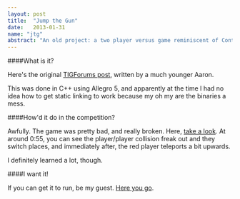 ```yaml
---
layout: post
title:  "Jump the Gun"
date:   2013-01-31
name: "jtg"
abstract: "An old project: a two player versus game reminiscent of Contra for a TIGForums competition."
---
```


####What is it?

Here's the original [TIGForums post](http://forums.tigsource.com/index.php?topic=17702), written by a much younger Aaron.

This was done in C++ using Allegro 5, and apparently at the time I had no idea how to get static linking to work because my oh my are the binaries a mess.

####How'd it do in the competition?

Awfully. The game was pretty bad, and really broken. Here, [take a look](https://www.youtube.com/watch?v=5zubmu9OQwc). At around 0:55, you can see the player/player collision freak out and they switch places, and immediately after, the red player teleports a bit upwards.

I definitely learned a lot, though.

####I want it!

If you can get it to run, be my guest. [Here you go](http://crossword-solver.googlecode.com/files/JumpTheGun.zip).